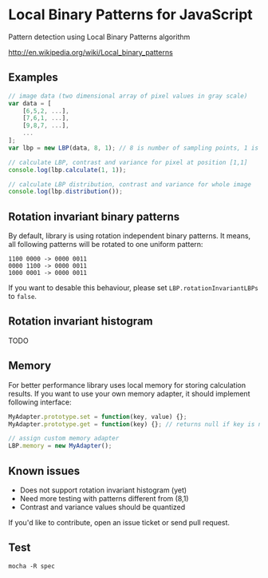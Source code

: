 # Local Binary Patterns for JavaScript #
Pattern detection using Local Binary Patterns algorithm

http://en.wikipedia.org/wiki/Local_binary_patterns

## Examples ##

```js
// image data (two dimensional array of pixel values in gray scale)
var data = [
    [6,5,2, ...],
    [7,6,1, ...],
    [9,8,7, ...],
    ...
];
var lbp = new LBP(data, 8, 1); // 8 is number of sampling points, 1 is radius

// calculate LBP, contrast and variance for pixel at position [1,1]
console.log(lbp.calculate(1, 1));

// calculate LBP distribution, contrast and variance for whole image
console.log(lbp.distribution());
```
## Rotation invariant binary patterns

By default, library is using rotation independent binary patterns.
It means, all following patterns will be rotated to one uniform pattern:
```
1100 0000 -> 0000 0011
0000 1100 -> 0000 0011
1000 0001 -> 0000 0011
```

If you want to desable this behaviour, please set `LBP.rotationInvariantLBPs` to `false`.

## Rotation invariant histogram

TODO

## Memory

For better performance library uses local memory for storing calculation results.
If you want to use your own memory adapter, it should implement following interface:
```js
MyAdapter.prototype.set = function(key, value) {};
MyAdapter.prototype.get = function(key) {}; // returns null if key is not found

// assign custom memory adapter
LBP.memory = new MyAdapter();
```

## Known issues

* Does not support rotation invariant histogram (yet)
* Need more testing with patterns different from (8,1)
* Contrast and variance values should be quantized

If you'd like to contribute, open an issue ticket or send pull request.

## Test

```
mocha -R spec
```